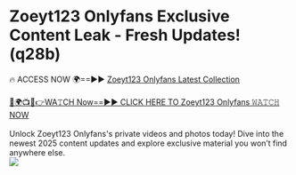 # Zoeyt123 Onlyfans Exclusive Content Leak - Fresh Updates! (q28b)

🔥 ACCESS NOW 🌍==►► <a href="https://tinyurl.com/kvy9nzfs" rel="nofollow">Zoeyt123 Onlyfans Latest Collection</a>
<br><br>
[🔴🌍📺📱👉WA𝚃CH Now==►► CLICK HERE TO Zoeyt123 Onlyfans 𝚆𝙰𝚃𝙲𝙷 NOW](https://tinyurl.com/kvy9nzfs)
<br><br>
Unlock Zoeyt123 Onlyfans's private videos and photos today! Dive into the newest 2025 content updates and explore exclusive material you won’t find anywhere else.
<br>
<a href="https://tinyurl.com/kvy9nzfs" rel="nofollow" data-target="animated-image.originalLink"><img src="https://camo.githubusercontent.com/8a4f000d20f83aca3bf7ec5f350d767afa0574a8a352519fd8cfa583a6f93a33/68747470733a2f2f692e696d6775722e636f6d2f644a486b345a712e676966" data-canonical-src="https://i.imgur.com/dJHk4Zq.gif" style="max-width: 100%; display: inline-block;" data-target="animated-image.originalImage"></a>
<br>
